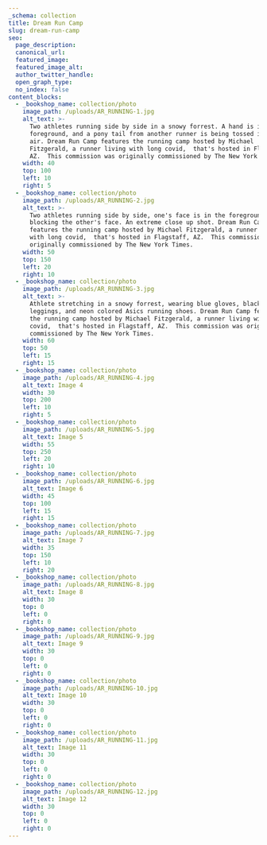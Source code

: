 ```yaml
---
_schema: collection
title: Dream Run Camp
slug: dream-run-camp
seo:
  page_description:
  canonical_url:
  featured_image:
  featured_image_alt:
  author_twitter_handle:
  open_graph_type:
  no_index: false
content_blocks:
  - _bookshop_name: collection/photo
    image_path: /uploads/AR_RUNNING-1.jpg
    alt_text: >-
      Two athletes running side by side in a snowy forrest. A hand is in the
      foreground, and a pony tail from another runner is being tossed into the
      air. Dream Run Camp features the running camp hosted by Michael
      Fitzgerald, a runner living with long covid,  that's hosted in Flagstaff,
      AZ.  This commission was originally commissioned by The New York Times.
    width: 40
    top: 100
    left: 10
    right: 5
  - _bookshop_name: collection/photo
    image_path: /uploads/AR_RUNNING-2.jpg
    alt_text: >-
      Two athletes running side by side, one's face is in the foreground
      blocking the other's face. An extreme close up shot. Dream Run Camp
      features the running camp hosted by Michael Fitzgerald, a runner living
      with long covid,  that's hosted in Flagstaff, AZ.  This commission was
      originally commissioned by The New York Times.
    width: 50
    top: 150
    left: 20
    right: 10
  - _bookshop_name: collection/photo
    image_path: /uploads/AR_RUNNING-3.jpg
    alt_text: >-
      Athlete stretching in a snowy forrest, wearing blue gloves, black Nike
      leggings, and neon colored Asics running shoes. Dream Run Camp features
      the running camp hosted by Michael Fitzgerald, a runner living with long
      covid,  that's hosted in Flagstaff, AZ.  This commission was originally
      commissioned by The New York Times.
    width: 60
    top: 50
    left: 15
    right: 15
  - _bookshop_name: collection/photo
    image_path: /uploads/AR_RUNNING-4.jpg
    alt_text: Image 4
    width: 30
    top: 200
    left: 10
    right: 5
  - _bookshop_name: collection/photo
    image_path: /uploads/AR_RUNNING-5.jpg
    alt_text: Image 5
    width: 55
    top: 250
    left: 20
    right: 10
  - _bookshop_name: collection/photo
    image_path: /uploads/AR_RUNNING-6.jpg
    alt_text: Image 6
    width: 45
    top: 100
    left: 15
    right: 15
  - _bookshop_name: collection/photo
    image_path: /uploads/AR_RUNNING-7.jpg
    alt_text: Image 7
    width: 35
    top: 150
    left: 10
    right: 20
  - _bookshop_name: collection/photo
    image_path: /uploads/AR_RUNNING-8.jpg
    alt_text: Image 8
    width: 30
    top: 0
    left: 0
    right: 0
  - _bookshop_name: collection/photo
    image_path: /uploads/AR_RUNNING-9.jpg
    alt_text: Image 9
    width: 30
    top: 0
    left: 0
    right: 0
  - _bookshop_name: collection/photo
    image_path: /uploads/AR_RUNNING-10.jpg
    alt_text: Image 10
    width: 30
    top: 0
    left: 0
    right: 0
  - _bookshop_name: collection/photo
    image_path: /uploads/AR_RUNNING-11.jpg
    alt_text: Image 11
    width: 30
    top: 0
    left: 0
    right: 0
  - _bookshop_name: collection/photo
    image_path: /uploads/AR_RUNNING-12.jpg
    alt_text: Image 12
    width: 30
    top: 0
    left: 0
    right: 0
---
```

